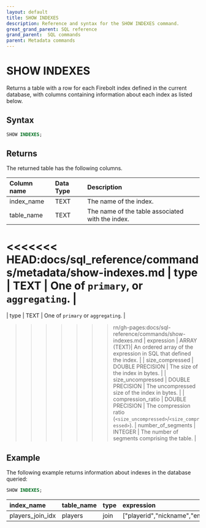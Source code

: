 ```yaml
---
layout: default
title: SHOW INDEXES
description: Reference and syntax for the SHOW INDEXES command.
great_grand_parent: SQL reference
grand_parent:  SQL commands
parent: Metadata commands
---
```


# SHOW INDEXES

Returns a table with a row for each Firebolt index defined in the current database, with columns containing information about each index as listed below.

## Syntax

```sql
SHOW INDEXES;
```

## Returns

The returned table has the following columns.

| Column name                 | Data Type   | Description |
| :---------------------------| :-----------| :-----------|
| index_name                  | TEXT      | The name of the index. |
| table_name                  | TEXT      | The name of the table associated with the index. |
<<<<<<< HEAD:docs/sql_reference/commands/metadata/show-indexes.md
| type                        | TEXT      | One of `primary`, or `aggregating`. |
=======
| type                        | TEXT      | One of `primary` or `aggregating`. |
>>>>>>> rn/gh-pages:docs/sql-reference/commands/show-indexes.md
| expression                  | ARRAY (TEXT)| An ordered array of the expression in SQL that defined the index. |
| size_compressed             | DOUBLE PRECISION | The size of the index in bytes. |
| size_uncompressed           | DOUBLE PRECISION  | The uncompressed size of the index in bytes. |
| compression_ratio           | DOUBLE PRECISION  | The compression ratio (`<size_uncompressed>`/`<size_compressed>`).
| number_of_segments          | INTEGER      | The number of segments comprising the table. |

## Example

The following example returns information about indexes in the database queried: 

```sql
SHOW INDEXES;
```

| index_name | table_name |	type |	expression |	size_compressed |	size_uncompressed |	compression_ratio |	number_of_tablets |
|:-----|:-----|:----|:------|:-----|:-----|:-------|:------|
| players_join_idx |	players	| join |	["playerid","nickname","email","agecategory"]	| 819.98 KiB	| 819.98 KiB	| 1	| 0 |